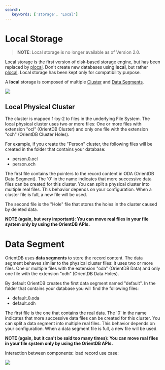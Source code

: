 ```yaml
---
search:
   keywords: ['storage', 'Local']
---
```


# Local Storage

>**NOTE**: Local storage is no longer available as of Version 2.0.

Local storage is the first version of disk-based storage engine, but has been replaced by [plocal](internals/Paginated-Local-Storage.md). Don't create new databases using **local**, but rather [plocal](internals/Paginated-Local-Storage.md). Local storage has been kept only for compatibility purpose.

A **local** storage is composed of multiple [Cluster](#Cluster) and [Data Segments](#Data_Segment).

![](http://www.orientdb.org/images/orientdb-storage.png)


## <a name="wiki-Local_Physical_Cluster">Local Physical Cluster</a>

The cluster is mapped 1-by-2 to files in the underlying File System. The local physical cluster uses two or more files: One or more files with extension "ocl" (OrientDB Cluster) and only one file with the extension "och" (OrientDB Cluster Holes).

For example, if you create the "Person" cluster, the following files will be created in the folder that contains your database:
- person.0.ocl
- person.och

The first file contains the pointers to the record content in ODA (OrientDB Data Segment). The '0' in the name indicates that more successive data files can be created for this cluster. You can split a physical cluster into multiple real files. This behavior depends on your configuration. When a cluster file is full, a new file will be used.

The second file is the "Hole" file that stores the holes in the cluster caused by deleted data.

**NOTE (again, but very important): You can move real files in your file system only by using the OrientDB APIs.**


# <a name="wiki-Data_Segment">Data Segment</a>

OrientDB uses **data segments** to store the record content. The data segment behaves similar to the physical cluster files: it uses two or more files. One or multiple files with the extension "oda" (OrientDB Data) and only one file with the extension "odh" (OrientDB Data Holes).

By default OrientDB creates the first data segment named "default". In the folder that contains your database you will find the following files:
- default.0.oda
- default.odh

The first file is the one that contains the real data. The '0' in the name indicates that more successive data files can be created for this cluster. You can split a data segment into multiple real files. This behavior depends on your configuration. When a data segment file is full, a new file will be used.

**NOTE (again, but it can't be said too many times): You can move real files in your file system only by using the OrientDB APIs.**

Interaction between components: load record use case:

![](http://www.orientdb.org/images/orientdb-loadrecord.png)
